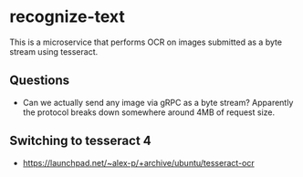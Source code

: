 # recognize-text

This is a microservice that performs OCR on images submitted as
a byte stream using tesseract.

## Questions

* Can we actually send any image via gRPC as a byte stream?
  Apparently the protocol breaks down somewhere around 4MB of
  request size.

## Switching to tesseract 4

* https://launchpad.net/~alex-p/+archive/ubuntu/tesseract-ocr
